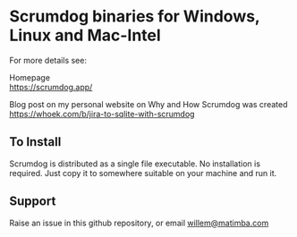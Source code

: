 # Scrumdog binaries for Windows, Linux and Mac-Intel

For more details see:

Homepage    
https://scrumdog.app/  

Blog post on my personal website on Why and How Scrumdog was created    
https://whoek.com/b/jira-to-sqlite-with-scrumdog

## To Install

Scrumdog is distributed as a single file executable. No installation is required. Just copy it to somewhere suitable on your machine and run it. 

## Support 

Raise an issue in this github repository, or email willem@matimba.com

